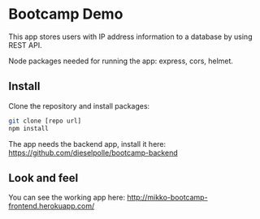 # Bootcamp Demo

This app stores users with IP address information to a database by using REST API. 

Node packages needed for running the app: express, cors, helmet.

## Install
Clone the repository and install packages:
```bash
git clone [repo url]
npm install
```
The app needs the backend app, install it here:
https://github.com/dieselpolle/bootcamp-backend

## Look and feel

You can see the working app here:
http://mikko-bootcamp-frontend.herokuapp.com/
